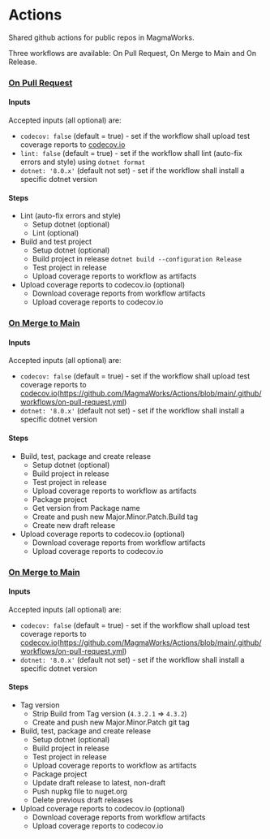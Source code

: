 # Actions
Shared github actions for public repos in MagmaWorks.

Three workflows are available: On Pull Request, On Merge to Main and On Release.


### [On Pull Request](https://github.com/MagmaWorks/Actions/blob/main/.github/workflows/on-pull-request.yml)

#### Inputs
Accepted inputs (all optional) are:
- `codecov: false` (default = true) - set if the workflow shall upload test coverage reports to [codecov.io](https://app.codecov.io/gh/MagmaWorks)
- `lint: false` (default = true) - set if the workflow shall lint (auto-fix errors and style) using `dotnet format`
- `dotnet: '8.0.x'` (default not set) - set if the workflow shall install a specific dotnet version

#### Steps
- Lint (auto-fix errors and style) 
  - Setup dotnet (optional)
  - Lint (optional)
- Build and test project
  - Setup dotnet (optional)
  - Build project in release `dotnet build --configuration Release`
  - Test project in release
  - Upload coverage reports to workflow as artifacts
- Upload coverage reports to codecov.io (optional)
  - Download coverage reports from workflow artifacts
  - Upload coverage reports to codecov.io


### [On Merge to Main](https://github.com/MagmaWorks/Actions/blob/main/.github/workflows/on-merge-to-main.yml)

#### Inputs
Accepted inputs (all optional) are:
- `codecov: false` (default = true) - set if the workflow shall upload test coverage reports to [codecov.io](https://app.codecov.io/gh/MagmaWorks)(https://github.com/MagmaWorks/Actions/blob/main/.github/workflows/on-pull-request.yml)
- `dotnet: '8.0.x'` (default not set) - set if the workflow shall install a specific dotnet version

#### Steps
- Build, test, package and create release
  - Setup dotnet (optional)
  - Build project in release
  - Test project in release
  - Upload coverage reports to workflow as artifacts
  - Package project
  - Get version from Package name
  - Create and push new Major.Minor.Patch.Build tag
  - Create new draft release
- Upload coverage reports to codecov.io (optional)
  - Download coverage reports from workflow artifacts
  - Upload coverage reports to codecov.io


### [On Merge to Main](https://github.com/MagmaWorks/Actions/blob/main/.github/workflows/on-release.yml)

#### Inputs
Accepted inputs (all optional) are:
- `codecov: false` (default = true) - set if the workflow shall upload test coverage reports to [codecov.io](https://app.codecov.io/gh/MagmaWorks)(https://github.com/MagmaWorks/Actions/blob/main/.github/workflows/on-pull-request.yml)
- `dotnet: '8.0.x'` (default not set) - set if the workflow shall install a specific dotnet version

#### Steps
- Tag version
  - Strip Build from Tag version (`4.3.2.1` => `4.3.2`)
  - Create and push new Major.Minor.Patch git tag
- Build, test, package and create release
  - Setup dotnet (optional)
  - Build project in release
  - Test project in release
  - Upload coverage reports to workflow as artifacts
  - Package project
  - Update draft release to latest, non-draft
  - Push nupkg file to nuget.org
  - Delete previous draft releases
- Upload coverage reports to codecov.io (optional)
  - Download coverage reports from workflow artifacts
  - Upload coverage reports to codecov.io
